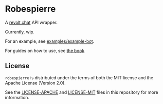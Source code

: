# Robespierre

A [revolt.chat](https://revolt.chat) API wrapper.

Currently, wip.

For an example, see [examples/example-bot](examples/example-bot).

For guides on how to use, see [the book](https://dblanovschi.github.io/robespierre).

## License

`robespierre` is distributed under the terms of both the MIT license and the Apache License (Version 2.0).

See the [LICENSE-APACHE](LICENSE-APACHE) and [LICENSE-MIT](LICENSE-MIT) files in this repository for more information.